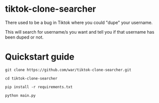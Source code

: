 # tiktok-clone-searcher
There used to be a bug in Tiktok where you could "dupe" your username.

This will search for username/s you want and tell you if that username has been duped or not.

# Quickstart guide
```
git clone https://github.com/war/tiktok-clone-searcher.git

cd tiktok-clone-searcher

pip install -r requirements.txt

python main.py
```
